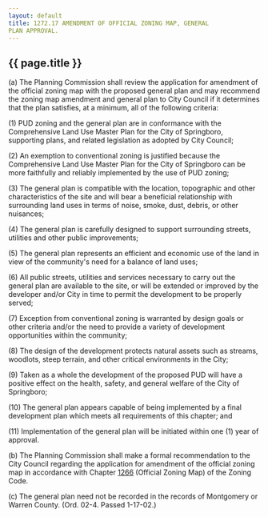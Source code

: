```yaml
---
layout: default 
title: 1272.17 AMENDMENT OF OFFICIAL ZONING MAP, GENERAL
PLAN APPROVAL.
---
```


{{ page.title }}
----------------

​(a) The Planning Commission shall review the application for amendment
of the official zoning map with the proposed general plan and may
recommend the zoning map amendment and general plan to City Council if
it determines that the plan satisfies, at a minimum, all of the
following criteria:

​(1) PUD zoning and the general plan are in conformance with the
Comprehensive Land Use Master Plan for the City of Springboro,
supporting plans, and related legislation as adopted by City Council;

​(2) An exemption to conventional zoning is justified because the
Comprehensive Land Use Master Plan for the City of Springboro can be
more faithfully and reliably implemented by the use of PUD zoning;

​(3) The general plan is compatible with the location, topographic and
other characteristics of the site and will bear a beneficial
relationship with surrounding land uses in terms of noise, smoke, dust,
debris, or other nuisances;

​(4) The general plan is carefully designed to support surrounding
streets, utilities and other public improvements;

​(5) The general plan represents an efficient and economic use of the
land in view of the community's need for a balance of land uses;

​(6) All public streets, utilities and services necessary to carry out
the general plan are available to the site, or will be extended or
improved by the developer and/or City in time to permit the development
to be properly served;

​(7) Exception from conventional zoning is warranted by design goals or
other criteria and/or the need to provide a variety of development
opportunities within the community;

​(8) The design of the development protects natural assets such as
streams, woodlots, steep terrain, and other critical environments in the
City;

​(9) Taken as a whole the development of the proposed PUD will have a
positive effect on the health, safety, and general welfare of the City
of Springboro;

​(10) The general plan appears capable of being implemented by a final
development plan which meets all requirements of this chapter; and

​(11) Implementation of the general plan will be initiated within one
(1) year of approval.

​(b) The Planning Commission shall make a formal recommendation to the
City Council regarding the application for amendment of the official
zoning map in accordance with Chapter [1266](55e00b38.html) (Official
Zoning Map) of the Zoning Code.

​(c) The general plan need not be recorded in the records of Montgomery
or Warren County. (Ord. 02-4. Passed 1-17-02.)
